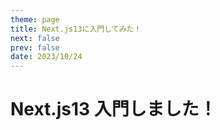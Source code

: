```yaml
---
theme: page
title: Next.js13に入門してみた！
next: false
prev: false
date: 2023/10/24
---
```


# Next.js13 入門しました！
